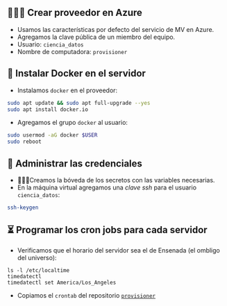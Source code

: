 ## 👩🏿‍💻 Crear proveedor en Azure
- Usamos las características por defecto del servicio de MV en Azure.
- Agregamos la clave pública de un miembro del equipo. 
- Usuario: `ciencia_datos`
- Nombre de computadora: `provisioner`

## 🐋 Instalar Docker en el servidor
- Instalamos `docker` en el proveedor:
```bash
sudo apt update && sudo apt full-upgrade --yes
sudo apt install docker.io
``` 
- Agregamos el grupo `docker` al usuario:
```bash
sudo usermod -aG docker $USER
sudo reboot
```
## 🛂 Administrar las credenciales
- 🔐🧐🚨Creamos la bóveda de los secretos con las variables necesarias.
- En la máquina virtual agregamos una _clave ssh_ para el usuario `ciencia_datos`:
```bash
ssh-keygen
```
## ⏳ Programar los cron jobs para cada servidor
- Verificamos que el horario del servidor sea el de Ensenada (el ombligo del universo):
```
ls -l /etc/localtime
timedatectl
timedatectl set America/Los_Angeles
```
- Copiamos el `crontab` del repositorio [`provisioner`](https://github.com/IslasGECI/provisioner/blob/develop/src/Cronfile)
